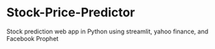 # Stock-Price-Predictor
Stock prediction web app in Python using streamlit, yahoo finance, and Facebook Prophet

